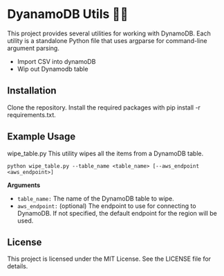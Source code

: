 # DyanamoDB Utils 👨‍💻
This project provides several utilities for working with DynamoDB. Each utility is a standalone Python file that uses argparse for command-line argument parsing.

- Import CSV into dynamoDB 
- Wip out Dynamodb table

## Installation
Clone the repository.
Install the required packages with pip install -r requirements.txt.

## Example Usage
wipe_table.py
This utility wipes all the items from a DynamoDB table.

```
python wipe_table.py --table_name <table_name> [--aws_endpoint <aws_endpoint>]
```

**Arguments**
- `table_name:` The name of the DynamoDB table to wipe.
- `aws_endpoint:` (optional) The endpoint to use for connecting to DynamoDB. If not specified, the default endpoint for the region will be used.

## License
This project is licensed under the MIT License. See the LICENSE file for details.
